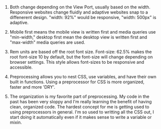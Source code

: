 1. Both change depending on the View Port, usually based on the width. Responsive websites change fluidly and adaptive websites snap to a diffenerent design. "width: 92%" would be responsive, "width: 500px" is adaptive.

2. Mobile first means the mobile view is written first and media queries use "min-width," desktop first mean the desktop view is written first and "max-width" media queries are used.

3. Rem units are based off the root font size. Font-size: 62.5% makes the root font-size 10 by default, but the font-size will change depending on browser settings. This style allows font-sizes to be responsive and accessible.

4. Preprocessing allows you to nest CSS, use variables, and have their own built in functions. Using a preprocessor for CSS is more organized, faster and more 'DRY'.

5. The organization is my favorite part of preprocessing. My code in the past has been very sloppy and I'm really learning the benefit of having clean, organized code. The hardest concept for me is getting used to using preprocessors in general. I'm so used to writting all the CSS out, I start doing it automatically even if it makes sense to write a variable or mixin.